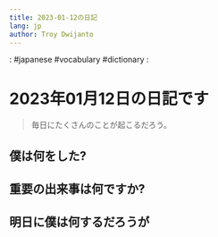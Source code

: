 ```yaml
---
title: 2023-01-12の日記
lang: jp
author: Troy Dwijanto
---
```

: #japanese #vocabulary #dictionary : 
# 2023年01月12日の日記です
> 毎日にたくさんのことが起こるだろう。

## 僕は何をした?

## 重要の出来事は何ですか?

## 明日に僕は何するだろうが